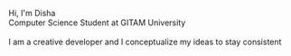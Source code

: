 Hi, I'm Disha <br/>
Computer Science Student at GITAM University <br/>  
I am a creative developer and I conceptualize my ideas to stay consistent
